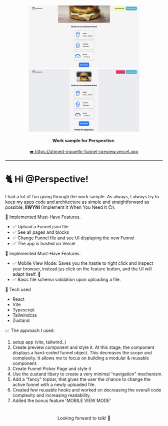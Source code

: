 <p align="center">
   <img src="docAssets/big-screen-normal.png" height="200" />
    <img src="docAssets/big-screen-mobile-view-on.png" height="200" />
    <br>
    <br>
    <b>Work sample for Perspective.</b>
    <br>
    <br>
    <a href="https://ahmed-mouelhi-funnel-preview.vercel.app">➡️ https://ahmed-mouelhi-funnel-preview.vercel.app</a>
</p>

___

# 🐈  Hi @Perspective!

I had a lot of fun going through the work sample. As always, I always try to keep my apps code and architecture as simple and straightforward as possible;  **IIWYNI** (Implement It When You Need It 😉).



🏅 Implemented Must-Have Features.

- ✅ Upload a Funnel json file
- ✅ See all pages and blocks
- ✅ Change Funnel file and see UI displaying the new Funnel
- ✅ The app is hosted on Vercel

🎁 Implemented Must-Have Features.

- ✅ Mobile View Mode: Saves you the hastle to right click and inspect your browser, instead jus click on the feature button, and the UI will adapt itself. 🥰
- ✅ Basic file  schema validation upon uploading a file.

🧰 Tech used

* React
* Vite
* Typescript
* Tailwindcss
* Zustand

📈 The approach I used: 

1. setup app (vite, tailwind..)
2. Create preview component and style it. At this stage, the component displays a hard-coded funnel object. This decreases the scope and complexity. It allows me to focus on building a modular & reusable component. 
3. Create Funnel Picker Page and style it
4. Use the zustand libary to create a very minimal "navigation" mechanism.
5. Add a "fancy" topbar, that gives the user the chance to change the active funnel with a newly uploaded file.
6. Created few reusable hooks and worked on decreasing the overall code complexity and increasing readability.  
7. Added the bonus feature 'MOBILE VIEW MODE‘
# 
<p align="center">
   Looking forward to talk! 🚀
<p/>
